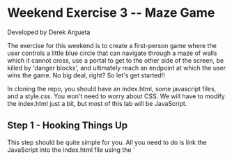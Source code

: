 Weekend Exercise 3 -- Maze Game
================================
Developed by Derek Argueta

The exercise for this weekend is to create a first-person game where the user
controls a little blue circle that can navigate through a maze of walls which it
cannot cross, use a portal to get to the other side of the screen, be killed by
'danger blocks', and ultimately reach an endpoint at which the user wins the
game. No big deal, right? So let's get started!!


In cloning the repo, you should have an index.html, some javascript files, and
a style.css. You won't need to worry about CSS. We will have to modify the
index.html just a bit, but most of this lab will be JavaScript.


<h2>Step 1 - Hooking Things Up</h2>
This step should be quite simple for you. All you need to do is link the
JavaScript into the index.html file using the `<script>` tag. Link the
JavaScript files in the following order:
- lib.js
- player.js
- wall.js
- init.js
- statusCheck.js
- keyboard.js

Because we make use of global variables, linking them in a different order may
cause errors. You can verify that they were linked correctly by making sure
there's no errors in the console. You can also click on the "networks" tab in
the Chrome dev tools and check that each file was loaded in.

================================================================================================
================================================================================================
![](http://www.ihaveapc.com/wp-content/uploads//2013/11/swescosystem.jpg)
================================================================================================
================================================================================================

<h2>Step 2 - The Arrow Keys</h2>
Games are typically played with keyboard keys, especially arrow keys. If our
game is going to beat Call of Duty, we probably should utilize arrows as well.
Pop open keyboard.js. Take a moment to read the comments so that you understand
the initial code that is there.

... Done? Cool.

Now here is a structure we haven't seen before - a Switch-Case.
Switch-cases are actually quite simple, very similar to if-statements. Here we
pass in e.keyCode, which is the number value of the key that was pressed. If it
matches any of the 'cases' (37, 38, 39, 40), then it will execute the code
following it up to `break`. The reason a switch-case was used here is because it
looks a lot more clean than
```javascript
if(e.keyCode == 37) {
    // left arrow
} else if(e.keyCode == 38) {
    // up arrow
} else if(e.keyCode == 39) {
    // right arrow
} else if(e.keyCode == 40) {
    // down arrow
} else {
    // not an arrow
}
```
If your conditional only has 2 or 3 cases, then an if-statement or if-else
statement would be perfectly fine.

And as you might've guessed, the special number for the
left key is 37, up key is 38, etc.

Put a `console.log()` under each case saying something like "left key pressed",
"right key pressed", etc. Then run your app in the browser with the console open.
When you press the arrow keys, you should see print-outs in the console.

Pretty cool, huh?


Last thing we want to do is prevent the browser from scrolling up/down when we
press the up/down keys on our keyboard. The browser does this because it is the
default behavior. We can prevent the default behaviour by entering
`e.preventDefault()` on the first line under each case.

================================================================================================
================================================================================================
![](http://gagsclick.com/wp-content/uploads/2014/11/The-Two-States-Of-Every-programmer-..-I-am-God-..-I-have-no-idea-What-I-M-Doing.jpg)
================================================================================================
================================================================================================

<h2>Step 3 - Moving the Player</h2>
Open up player.js.

First thing is first. We need to define `self`. Self should be equivalent (=) to the
DOM ~element~ with an ~ID~ of 'block', so that in the move functions when we grab
the `left` and `top` properties of the blue circle, we can just use `self`
instead of re-grabbing the ~element~ from the ~document~.

(~~ indicates a hint...)

This file defines a Player object which already has its move
functions scaffolded out. Now we need to fill them in. Thankfully, I wrote a
little animation library for you that you can use to animate the player in
lib.js. The functions are
```
function animateLeft(obj, callback) {
    // ...
}

function animateRight(obj, callback) {
    // ...
}

function animateUp(obj, callback) {
    // ...
}

function animateDown(obj, callback) {
    // ...
}
```
where obj is the DOM element you are animating (the player) and callback is a 
function that will be executed when the animating is done.

Use those functions where they should belong (i.e. `animateLeft` in `moveLeft`)
inside of `if(!animating){ //... }` and right under `animating = true;`. Now the function has two parameters, the
element we're animating and a callback to be executed after animation. For the 
object being animated, we can just use `self` since we already got the ~element 
by its ID~. The second parameter is going to be the function `moveCallback` which
is already defined. All it does for now is set `animating` to `false` so that the
rest of the program knows we're not in animation and can accept new animations.

Now the player isn't going to move quite yet because it hasn't been connected to
keyboard.js. When we hit arrow keys, we still only get print-outs. Under each 
respective case we need to animate the player object. But before we can do that,
we must create an actual player to use! Player() is just a layout for a player object
but doesn't actually instantiate one. In init.js, create a new player object called
`player` at the very top. <a href="https://developer.mozilla.org/en-US/docs/Web/JavaScript/Guide/Working_with_Objects" target="_blank">Help with objects</a>

Now that we have this player object to use, we can call player.move... under each
case in keyboard.js so that when a certain arrow gets hit, the player moves in that
respective direction. Example:
```javascript
switch(e.keyCode) {

    // Left arrow was pressed
    case 37:
        e.preventDefault();
        player.moveLeft();
        break;

    //...
    //...
    //...
}
```

If everything is done correctly, you should be able to move the blue circle
around!

================================================================================================
================================================================================================
![](http://memecollection.net/wp-content/uploads//2013/05/As-a-programmer.jpg)
================================================================================================
================================================================================================

<h2>Step 4 - Sweet, sweet victory</h2>
Games are no fun if you can't win, right? (*cough* *cough* <b>flappy bird</b> *cough* *cough*)
Let's add some code so that when the user steps on the yellow square, victory is
indicated.

First, call `checkStatuses()` in `moveCallback()` in player.js. What this does is
after every move animation, it will check the various statuses of the player object
such as whether the player won or lost. This is possible because if you look in statusCheck.js
all the different 'check' functions are wrapped in one big function called `checkStatuses()`
so that we don't have to call each 'check' function individually.

Now in statusCheck.js check out the `checkWin()` function. It's empty!
Write some code here so that if the yellow square and blue circle are on the same
tile, then a pop-up with a victory message appears, followed by the browser
refreshing. And yes, your JavaScript must refresh the browser programmatically.

*hint*: You can check if two items are on the same tile by checking if their
`left` and `top` style properties are the same. Now, to figure out how to access
those properties of a DOM element.... What, did you think I was going to hold your
hand the whooolle time?

If you did this step properly you should get the following:
![Alt text](screenshots/step-4.png "Step 4 Screenshot")

================================================================================================
================================================================================================
![](http://www.bitrebels.com/wp-content/uploads/2010/02/in_ur_reality.png)
================================================================================================
================================================================================================

<h2>Step 5 - The Background</h2>
OK take a deep breath because this step is probably the hardest.

Ready?

Ok

We need to "register" every tile in the background so that we can then easily
manipulate it with JavaScript and turn cells into walls or portals programmatically.
We *could* do this by writing a ton of HTML (Almost the same line nearly 200 times)
but we can accomplish the same thing in about 30 lines of JavaScript with a little
ingenuity and craftiness.

Open up init.js. This is the file we're going to use for most of our 'set-up'
code. Go to the `createBackground()` function which is... surprise, surprise, very
much empty. Here's the requirements for this function

- it must create a new div for every 'tile' in the game's grid by iterating from 0 to
CAGE_SIZE (which is equal to 180 as you can see if you scroll up in init.js)
- In each iteration, create a new div element.
  - Give that div element a `className` of "empty square". This will give it the
  appropriate CSS.
  - Now give it an ID equivalent to that of the current iteration number. So for
  example, if you're on the fifth iteration of the for-loop, the ID should be 5.
  On the next iteration the ID should be 6. This will provide each div with a unique
  numerical ID that *also* corresponds to its location on the grid. Pretty crafty, huh?
  - We also need to provide the div with a location. We do this by setting the 
  `left` and `top` style properties of this new div.
    - For the `left` value, it should start at `0px` for the first element but
    increase by 50 with every subsequent element. *HOWEVER* it *must* be set back
    to 0 for every 19th element. There are 18 tiles in each row of the game's grid.
    If we don't reset the `left` value to 0, then it will keep growing and the tiles
    will go off of the screen.
    - We need to do the same thing with the `top` value. It must start at 0 and
    every time we hit a new 'row' (18 tiles) we need to increase the top value by
    50
    - i.e the 20th iteration should make a tile that has a `left` value of 50px and
    a `top` value of 50px. because it is in the second tile of the second row. The
    5th iteration should create a div with a `left` value of 200px because it is the
    5th div (0px, 50px, 100px, 150px, *200px*) and a `top` value of 0px because it
    is in the first row.
  - lastly, append that div as a child to the div that has an ID of 'cage'. This will put it in
  the black-bordered box AKA our game area.

*hints*: The modulus operator (%) can be used to calculate divisibility. % in place
of the division operator will give you the *remainder* of the division.
```javascript
var testOne = 5 % 4;    // this gives you 1 because that's the remainder when you divide 5 by 4
var testTWo = 500 % 200; // this gives you 100 because 500 / 200 is 2 with a remainder of 100
// so...
if(x % 5 == 0) {
    // This checks if x is divisible by 5 because if it is, then the remainder is 0
}
```
You can use this new information about the modulus operator to check if you 
need to 'start' a new row of divs in your for-loop. Every row is has 18 divs... So if a certain number
is divisibly by 18 then you need a new... NO WAIT I'VE SAID TOO MUCH!

If you wrote the algorithm correctly you should see this:
![](screenshots/step-5.1.png)

Ready for the magical part?

'Inspect element' on any of the grey background tiles.
![](screenshots/step-5.2.png)

That nifty for-loop you did generated <b>*180 divs*</b> each with a unique numerical ID and a unique positioning.

================================================================================================
================================================================================================
![](http://motifcdn2.doubleclick.net/EMEA/test_jason/presentations/usdevday/imgs/thisisjavascript.jpg)
================================================================================================
================================================================================================

<h2>Step 6 - YOU SHALL NOT PASS</h2>
Ok so we can move our player around and we have a background where each tile can
be accessed through a unique ID. Time to make some walls. In init.js you'll see
a variable called levelDefinition containing a dictionary. One of the dictionary
items is called 'walls' and consists of a big array of numbers. These numbers are
actually the divs of the background tiles we want to change to walls. By setting
up the walls this way, we can easily change which tiles we want to act as walls
simply by changing what numbers are in this array.

Now let's actually build some walls. Go to wall.js and inside the *constructor*
(`Wall(id)`) there's a spot for you to add some code. Assign `obj` to the document
element that has the ID of the parameter `id`. That parameter is the CSS ID of the
div that we want to turn into a wall. Then, give `obj` a `className` of "wall square"
so that it'll be styled appropriately.

After you've complete the function, we need to fill out `Wall.createWalls()` so
that it will build walls with the array of id's being passed in. Create a for-loop
that iterates through that array. For every array in that ID, create a new `Wall`
object with that ID as that parameter. All the new `Wall` objects should be 
collected into an array, which is returned after the for-loop is done using the
`return` keyword.

With the walls, your screen should look like this:
![](screenshots/step-6.1.png)


Wait a sec.... Houston, we have a problem....
![](screenshots/step-6.2.png)

What's the point of a wall if you can pass right through it??? This needs to be fixed...

So this'll be tricky. Open player.js and you'll see some commented space in each move
function labelled 'STEP 6' use this area to write code that will check if the current
player is next to a wall using `left` and `top`. If so, flip wallPresent to `true`
so that the moving animation will not execute.

*hints*:

- If you did the first part in wall.js correctly, then the variable `wallObjs`
in init.js should be an array of all the wall objects. Iterate through this array
to check each wall piece individually. You can just use `wallObjs` as is because it
is a global variable.

- Also, on certain lines you'll have to convert the `left` or `top` value to a number.
Do this using the <a href="https://developer.mozilla.org/en-US/docs/Web/JavaScript/Reference/Global_Objects/parseInt" target="_blank">`parseInt()`</a> function that's built into JavaScript.

================================================================================================
================================================================================================
![](http://d24kfg5vae7qnd.cloudfront.net/wp-content/uploads/2014/04/dilbert.com_.gif)
================================================================================================
================================================================================================

<h2>Step 7 - Do you believe in magic?</h2>
Alright now lets build the portals!! The portals are actually quite simple, and you
can actually recycle some of the concepts you use with the victory square. If the
player enters a portal, change the player's `left` and `top` properties to match
the *other* portal, placing the player in the same tile as the other portal, or,
well, 'teleporting' the player over.

Firstly, we need to create the portal divs so they show up. As you can see in
levelDefinition, there's also an array that lists the two spots where we want
the portals to be. Go to init.js and scroll down to `createPortal()`. This function
takes in a pair of portals and creates the proper DOM element. Create two new
document elements with the ids that were passed in as parameters. Then give those
elements a `className` of "portal square".

And your screen should now look like this:
![](screenshots/step-7.png)

Now go to statusCheck.js and scroll down to `checkInPortal()`. This function
should iterate through the portals in the `portals` array to check if the player
is currently in the same location as either of the portals. If so, then change
the players `left` and `top` values to match the *other* portal, thus teleporting
the player. Pretty straightforward, right?

If you wrote your `checkInPortal()` correctly, then when you move your player into
one pink square it should *magically* teleport to the other and vice versa.

================================================================================================
================================================================================================
![](http://breakbrunch.com/wp-content/uploads/2013/04/i-just-cant-keep-calm-im-a-programer.jpg)
================================================================================================
<p>(pardon the mispelling of programmer... I didn't make it...)</p>
================================================================================================

<h2>Step 8 - Trouble with a capital T, that rhymes with P and that stands for Pool!</h2>
Ok time for the last piece: the danger blocks. The danger blocks are the red
squares that spawn at a *random* location on the grid every three turns. If the
player enters the same space as the danger block, then game over.

Head over to `randomDanger()` in init.js. This function will generate the random
danger blocks. Start off by generating a random *integer* that is between 0 and
`CAGE_SIZE`. If the number generated is a) the id of a block that already is a 
danger block, b) the id of a portal, or c) the id of a wall, then you need to
get a new random number because our danger blocks can't be on top of existing
blocks. Then, get the background element that has that id and assign it a 
`className` of "danger square". This will give it the appearance of a danger block.
Lastly, `push` this id onto the `dangerous` global array.

Now if you play the game, nothing happens because `randomDanger()` isn't being
called anywhere. Go to keyboard.js.

You'll see some space commented out for step 8. Here you need to do a nifty
if-statement that checks two things.
- Checks if the key pressed was an arrow key (this entire onKeyDown gets fired
for *any* button so we need to be sure it was an arrow key)
- If it's the 3rd turn. We have a global `turnNumber` variable in init.js that gets
incremented in statusCheck.js, so all we need to do to verify that it is a third
turn is check if `turnNumber` is divisible by 3.
If the two conditions are met, then you should call `randomDanger()` that you
just filled out in init.js.

Now if you start moving your player around you should see the random danger squares
generate periodically. But they're actually not dangerous yet. They're just
random squares. We still need to add code to check if the player actually enters
a danger square.

In statusCheck.js, there's a function called `checkLoss()` that needs to be filled out.
As you probably guessed, this is going to check the location of our player against
the location of all the random danger blocks, accessible via the `dangerous` array
from init.js. If a match is found, give an `alert` indicating that the player lost
and refresh the page, like you did with when the player wins.

AND THAT'S IT!!

================================================================================================
================================================================================================
![](http://sense-studios.com/wordpress/xangadix/files/2012/05/write_all_the_code_in_javascript1.jpg)
================================================================================================
================================================================================================

Something important we need to address here is the process we used for programming.
In between each step, our program (hopefully) was bug-free and actually did something.
This is part of the <a href="http://en.wikipedia.org/wiki/Agile_software_development" target="_blank">Agile Programming</a> methodology. When we break projects down into pieces, the project should
actually be *something* in between each of those pieces. This is an important 
concept will hit on repeatedly in the course.

================================================================================================
================================================================================================
![](http://pbs.twimg.com/media/BgxH1cVCMAENizW.png)
================================================================================================
================================================================================================

<h2>Bonus</h2>
Wanna go above and beyond? Here's some ideas if you really want to push yourself
on this project:
- Rather than having the danger blocks appear every 3 turns, have them appear
every 3 *seconds*, regardless of whether the player moves or not.
- When the player hits victory, the pop-up should show how long it took the
player to complete the level.
- Make it a multi-level game! You'll need to have a dictionary for every level
to define where the walls/portals are and refactor init.js a bit.
- Enable multiple portals. When you enter one, you get sent randomly to one
of the others.